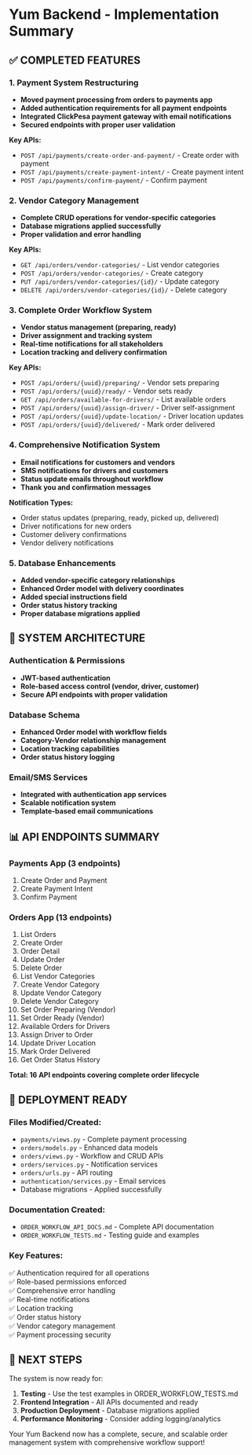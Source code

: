 # Yum Backend - Implementation Summary

## ✅ COMPLETED FEATURES

### 1. Payment System Restructuring
- **Moved payment processing from orders to payments app**
- **Added authentication requirements for all payment endpoints**
- **Integrated ClickPesa payment gateway with email notifications**
- **Secured endpoints with proper user validation**

**Key APIs:**
- `POST /api/payments/create-order-and-payment/` - Create order with payment
- `POST /api/payments/create-payment-intent/` - Create payment intent
- `POST /api/payments/confirm-payment/` - Confirm payment

### 2. Vendor Category Management
- **Complete CRUD operations for vendor-specific categories**
- **Database migrations applied successfully**
- **Proper validation and error handling**

**Key APIs:**
- `GET /api/orders/vendor-categories/` - List vendor categories
- `POST /api/orders/vendor-categories/` - Create category
- `PUT /api/orders/vendor-categories/{id}/` - Update category
- `DELETE /api/orders/vendor-categories/{id}/` - Delete category

### 3. Complete Order Workflow System
- **Vendor status management (preparing, ready)**
- **Driver assignment and tracking system**
- **Real-time notifications for all stakeholders**
- **Location tracking and delivery confirmation**

**Key APIs:**
- `POST /api/orders/{uuid}/preparing/` - Vendor sets preparing
- `POST /api/orders/{uuid}/ready/` - Vendor sets ready
- `GET /api/orders/available-for-drivers/` - List available orders
- `POST /api/orders/{uuid}/assign-driver/` - Driver self-assignment
- `POST /api/orders/{uuid}/update-location/` - Driver location updates
- `POST /api/orders/{uuid}/delivered/` - Mark order delivered

### 4. Comprehensive Notification System
- **Email notifications for customers and vendors**
- **SMS notifications for drivers and customers**
- **Status update emails throughout workflow**
- **Thank you and confirmation messages**

**Notification Types:**
- Order status updates (preparing, ready, picked up, delivered)
- Driver notifications for new orders
- Customer delivery confirmations
- Vendor delivery notifications

### 5. Database Enhancements
- **Added vendor-specific category relationships**
- **Enhanced Order model with delivery coordinates**
- **Added special instructions field**
- **Order status history tracking**
- **Proper database migrations applied**

## 🔧 SYSTEM ARCHITECTURE

### Authentication & Permissions
- **JWT-based authentication**
- **Role-based access control (vendor, driver, customer)**
- **Secure API endpoints with proper validation**

### Database Schema
- **Enhanced Order model with workflow fields**
- **Category-Vendor relationship management**
- **Location tracking capabilities**
- **Order status history logging**

### Email/SMS Services
- **Integrated with authentication app services**
- **Scalable notification system**
- **Template-based email communications**

## 📊 API ENDPOINTS SUMMARY

### Payments App (3 endpoints)
1. Create Order and Payment
2. Create Payment Intent  
3. Confirm Payment

### Orders App (13 endpoints)
1. List Orders
2. Create Order
3. Order Detail
4. Update Order
5. Delete Order
6. List Vendor Categories
7. Create Vendor Category
8. Update Vendor Category
9. Delete Vendor Category
10. Set Order Preparing (Vendor)
11. Set Order Ready (Vendor)
12. Available Orders for Drivers
13. Assign Driver to Order
14. Update Driver Location
15. Mark Order Delivered
16. Get Order Status History

**Total: 16 API endpoints covering complete order lifecycle**

## 🚀 DEPLOYMENT READY

### Files Modified/Created:
- `payments/views.py` - Complete payment processing
- `orders/models.py` - Enhanced data models
- `orders/views.py` - Workflow and CRUD APIs
- `orders/services.py` - Notification services
- `orders/urls.py` - API routing
- `authentication/services.py` - Email services
- Database migrations - Applied successfully

### Documentation Created:
- `ORDER_WORKFLOW_API_DOCS.md` - Complete API documentation
- `ORDER_WORKFLOW_TESTS.md` - Testing guide and examples

### Key Features:
✅ Authentication required for all operations  
✅ Role-based permissions enforced  
✅ Comprehensive error handling  
✅ Real-time notifications  
✅ Location tracking  
✅ Order status history  
✅ Vendor category management  
✅ Payment processing security  

## 🎯 NEXT STEPS

The system is now ready for:
1. **Testing** - Use the test examples in ORDER_WORKFLOW_TESTS.md
2. **Frontend Integration** - All APIs documented and ready
3. **Production Deployment** - Database migrations applied
4. **Performance Monitoring** - Consider adding logging/analytics

Your Yum Backend now has a complete, secure, and scalable order management system with comprehensive workflow support!
